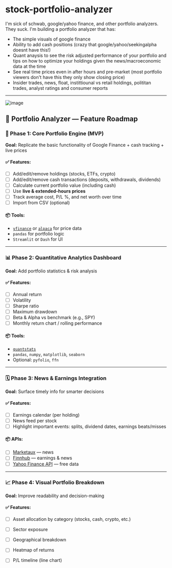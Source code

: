 # stock-portfolio-analyzer
I'm sick of schwab, google/yahoo finance, and other portfolio analyzers. They suck. I'm building a portfolio analyzer that has:
- The simple visuals of google finance
- Ability to add cash positions (crazy that google/yahoo/seekingalpha doesnt have this!)
- Quant anaysis to see the risk adjusted performance of your portfolio and tips on how to optimize your holdings given the news/macroeconomic data at the time
- See real time prices even in after hours and pre-market (most portfolio viewers don't have this they only show closing price)
- Insider trades, news, float, instittiounal vs retail holdings, polititan trades, analyst ratings and consumer reports


---
![image](https://github.com/user-attachments/assets/7a082a05-5f5b-48d0-ad11-e45b1253aea5)

## 🚀 Portfolio Analyzer — Feature Roadmap

### 🧩 Phase 1: **Core Portfolio Engine (MVP)**

**Goal:** Replicate the basic functionality of Google Finance + cash tracking + live prices

#### ✅ Features:

* [ ] Add/edit/remove holdings (stocks, ETFs, crypto)
* [ ] Add/edit/remove cash transactions (deposits, withdrawals, dividends)
* [ ] Calculate current portfolio value (including cash)
* [ ] Use **live & extended-hours prices**
* [ ] Track average cost, P/L %, and net worth over time
* [ ] Import from CSV (optional)

#### 📦 Tools:

* [`yfinance`](https://pypi.org/project/yfinance/) or [`alpaca`](https://alpaca.markets/) for price data
* `pandas` for portfolio logic
* `Streamlit` or `Dash` for UI

---

### 📊 Phase 2: **Quantitative Analytics Dashboard**

**Goal:** Add portfolio statistics & risk analysis

#### ✅ Features:

* [ ] Annual return
* [ ] Volatility
* [ ] Sharpe ratio
* [ ] Maximum drawdown
* [ ] Beta & Alpha vs benchmark (e.g., SPY)
* [ ] Monthly return chart / rolling performance

#### 📦 Tools:

* [`quantstats`](https://github.com/ranaroussi/quantstats)
* `pandas`, `numpy`, `matplotlib`, `seaborn`
* Optional: `pyfolio`, `ffn`

---

### 🗓️ Phase 3: **News & Earnings Integration**

**Goal:** Surface timely info for smarter decisions

#### ✅ Features:

* [ ] Earnings calendar (per holding)
* [ ] News feed per stock
* [ ] Highlight important events: splits, dividend dates, earnings beats/misses

#### 📦 APIs:

* [ ] [Marketaux](https://www.marketaux.com/) — news
* [ ] [Finnhub](https://finnhub.io/) — earnings & news
* [ ] [Yahoo Finance API](https://pypi.org/project/yahooquery/) — free data

---

### 📈 Phase 4: **Visual Portfolio Breakdown**

**Goal:** Improve readability and decision-making

#### ✅ Features:

* [ ] Asset allocation by category (stocks, cash, crypto, etc.)
* [ ] Sector exposure
* [ ] Geographical breakdown
* [ ] Heatmap of returns
* [ ] P/L timeline (line chart)

